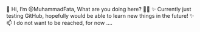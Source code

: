 👋 Hi, I’m @MuhammadFata, What are you doing here? 👀👀
✨ Currently just testing GitHub, hopefully would be able to learn new things in the future! ✨
📫 I do not want to be reached, for now ....

<!---
MuhammadFata/MuhammadFata is a ✨ special ✨ repository because its `README.md` (this file) appears on your GitHub profile.
You can click the Preview link to take a look at your changes.
--->
